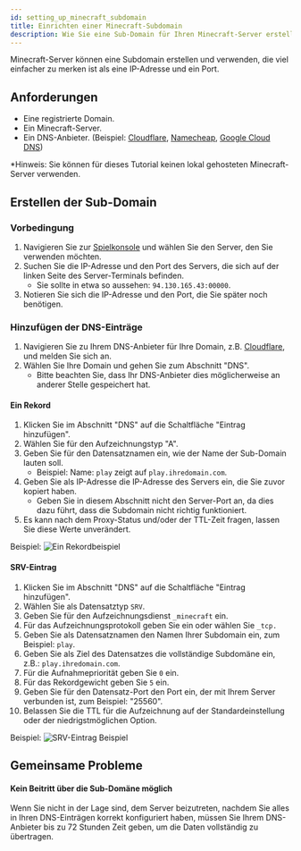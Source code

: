```yaml
---
id: setting_up_minecraft_subdomain
title: Einrichten einer Minecraft-Subdomain
description: Wie Sie eine Sub-Domain für Ihren Minecraft-Server erstellen und einrichten.
---
```


Minecraft-Server können eine Subdomain erstellen und verwenden, die viel einfacher zu merken ist als eine IP-Adresse und ein Port.

## Anforderungen
- Eine registrierte Domain.
- Ein Minecraft-Server.
- Ein DNS-Anbieter. (Beispiel: [Cloudflare](https://www.cloudflare.com), [Namecheap](https://www.namecheap.com), [Google Cloud DNS](https://cloud.google.com/dns/))

*Hinweis: Sie können für dieses Tutorial keinen lokal gehosteten Minecraft-Server verwenden.

## Erstellen der Sub-Domain

### Vorbedingung
1. Navigieren Sie zur [Spielkonsole](https://hrzn.link/panel) und wählen Sie den Server, den Sie verwenden möchten.
2. Suchen Sie die IP-Adresse und den Port des Servers, die sich auf der linken Seite des Server-Terminals befinden.
    - Sie sollte in etwa so aussehen: `94.130.165.43:00000`.
3. Notieren Sie sich die IP-Adresse und den Port, die Sie später noch benötigen.

### Hinzufügen der DNS-Einträge
1. Navigieren Sie zu Ihrem DNS-Anbieter für Ihre Domain, z.B. [Cloudflare](https://www.cloudflare.com), und melden Sie sich an.
2. Wählen Sie Ihre Domain und gehen Sie zum Abschnitt "DNS".
    - Bitte beachten Sie, dass Ihr DNS-Anbieter dies möglicherweise an anderer Stelle gespeichert hat.

#### Ein Rekord
1. Klicken Sie im Abschnitt "DNS" auf die Schaltfläche "Eintrag hinzufügen".
2. Wählen Sie für den Aufzeichnungstyp "A".
3. Geben Sie für den Datensatznamen ein, wie der Name der Sub-Domain lauten soll.
    - Beispiel: Name: `play` zeigt auf `play.ihredomain.com`.
4. Geben Sie als IP-Adresse die IP-Adresse des Servers ein, die Sie zuvor kopiert haben.
    - Geben Sie in diesem Abschnitt nicht den Server-Port an, da dies dazu führt, dass die Subdomain nicht richtig funktioniert.
7. Es kann nach dem Proxy-Status und/oder der TTL-Zeit fragen, lassen Sie diese Werte unverändert.

Beispiel:
![Ein Rekordbeispiel](https://archive.horizonnetworks.uk/Resources/Documentation/Minecraft%20Subdomain/A_record.png)

#### SRV-Eintrag
1. Klicken Sie im Abschnitt "DNS" auf die Schaltfläche "Eintrag hinzufügen".
2. Wählen Sie als Datensatztyp `SRV`.
3. Geben Sie für den Aufzeichnungsdienst `_minecraft` ein.
4. Für das Aufzeichnungsprotokoll geben Sie ein oder wählen Sie `_tcp.`
5. Geben Sie als Datensatznamen den Namen Ihrer Subdomain ein, zum Beispiel: `play`.
6. Geben Sie als Ziel des Datensatzes die vollständige Subdomäne ein, z.B.: `play.ihredomain.com`.
7. Für die Aufnahmepriorität geben Sie `0` ein.
8. Für das Rekordgewicht geben Sie `5` ein.
9. Geben Sie für den Datensatz-Port den Port ein, der mit Ihrem Server verbunden ist, zum Beispiel: "25560".
10. Belassen Sie die TTL für die Aufzeichnung auf der Standardeinstellung oder der niedrigstmöglichen Option.

Beispiel:
![SRV-Eintrag Beispiel](https://archive.horizonnetworks.uk/Resources/Documentation/Minecraft%20Subdomain/SRV_record.png)

## Gemeinsame Probleme
#### Kein Beitritt über die Sub-Domäne möglich
Wenn Sie nicht in der Lage sind, dem Server beizutreten, nachdem Sie alles in Ihren DNS-Einträgen korrekt konfiguriert haben, müssen Sie Ihrem DNS-Anbieter bis zu 72 Stunden Zeit geben, um die Daten vollständig zu übertragen.
